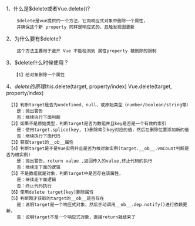 1、什么是$delete或者Vue.delete()?
```
    $delete是vue提供的一个方法，它向响应式对象中删除一个属性，
    并确保这个新 property 同样是响应式的，且触发视图更新
```
2、为什么要有$delete?
```
    这个方法主要用于避开 Vue 不能检测到 属性property 被删除的限制
```
3、$delete什么时候使用？
```
   【1】给对象删除一个属性
```

4、$delete的原理
this.$delete(target, property/index)
Vue.delete(target, property/index)
```
 【1】判断target是否为undefined、null、或原始类型（number/boolean/string等）
    是：抛出警告
    否：继续执行下面判断
 【2】如果不是原始类型，判断target是否为数组并且key是否是一个有效的索引
    是：使用target.splice(key, 1)删除索引key对应的值，然后在删除位置添加新的值 
    否：继续执行下面代码
 【3】获取target的__ob__属性
 【4】判断target是不是Vue实例并且是否为根对象实例(target.__ob__.vmCount判断是否为根实例)
    是：抛出警告，return value ,返回传入的value,终止代码的执行
    否：继续走下面的逻辑
 【5】不是数组就是对象，判断target中是否存在该属性，
    是：继续走下面逻辑
    否：终止代码执行
 【6】使用delete target[key]删除属性
 【5】判断刚才获取的target的__ob__是否存在
    是：说明target是一个响应式对象，然后手动调用__ob__.dep.notify()进行依赖更新。
    否：说明target不是一个响应式对象，直接return就结束了
    
    
```
